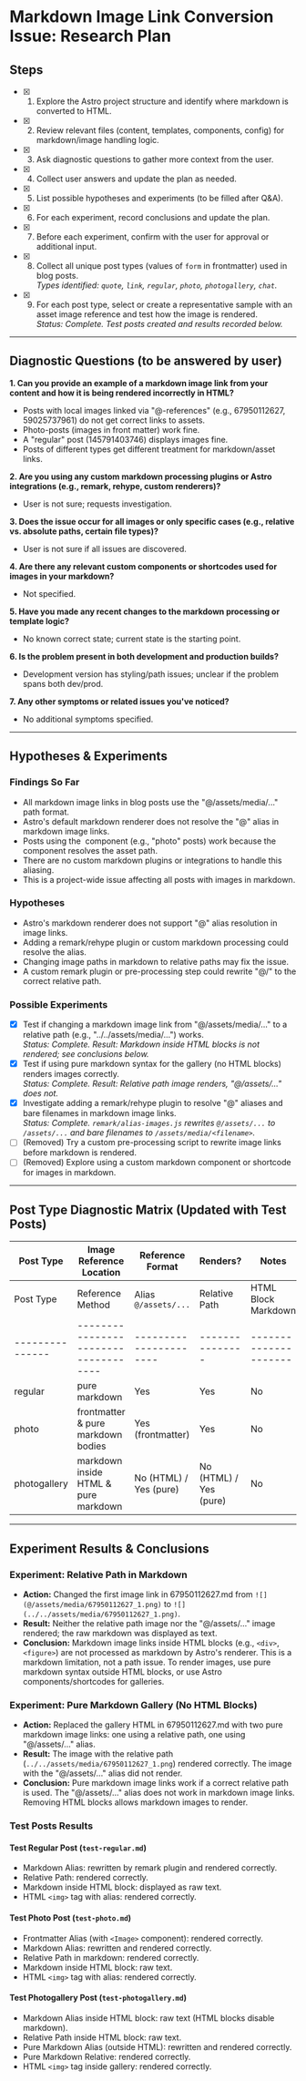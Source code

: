 # Markdown Image Link Conversion Issue: Research Plan

## Steps

- [x] 1. Explore the Astro project structure and identify where markdown is converted to HTML.
- [x] 2. Review relevant files (content, templates, components, config) for markdown/image handling logic.
- [x] 3. Ask diagnostic questions to gather more context from the user.
- [x] 4. Collect user answers and update the plan as needed.
- [x] 5. List possible hypotheses and experiments (to be filled after Q&A).
- [x] 6. For each experiment, record conclusions and update the plan.
- [x] 7. Before each experiment, confirm with the user for approval or additional input.
- [x] 8. Collect all unique post types (values of `form` in frontmatter) used in blog posts.  
  _Types identified: `quote`, `link`, `regular`, `photo`, `photogallery`, `chat`._
- [x] 9. For each post type, select or create a representative sample with an asset image reference and test how the image is rendered.  
  _Status: Complete. Test posts created and results recorded below._

---

## Diagnostic Questions (to be answered by user)

**1. Can you provide an example of a markdown image link from your content and how it is being rendered incorrectly in HTML?**  
- Posts with local images linked via "@-references" (e.g., 67950112627, 59025737961) do not get correct links to assets.
- Photo-posts (images in front matter) work fine.
- A "regular" post (145791403746) displays images fine.
- Posts of different types get different treatment for markdown/asset links.

**2. Are you using any custom markdown processing plugins or Astro integrations (e.g., remark, rehype, custom renderers)?**  
- User is not sure; requests investigation.

**3. Does the issue occur for all images or only specific cases (e.g., relative vs. absolute paths, certain file types)?**  
- User is not sure if all issues are discovered.

**4. Are there any relevant custom components or shortcodes used for images in your markdown?**  
- Not specified.

**5. Have you made any recent changes to the markdown processing or template logic?**  
- No known correct state; current state is the starting point.

**6. Is the problem present in both development and production builds?**  
- Development version has styling/path issues; unclear if the problem spans both dev/prod.

**7. Any other symptoms or related issues you've noticed?**  
- No additional symptoms specified.

---

## Hypotheses & Experiments

### Findings So Far

- All markdown image links in blog posts use the "@/assets/media/..." path format.
- Astro's default markdown renderer does not resolve the "@" alias in markdown image links.
- Posts using the <Image> component (e.g., "photo" posts) work because the component resolves the asset path.
- There are no custom markdown plugins or integrations to handle this aliasing.
- This is a project-wide issue affecting all posts with images in markdown.

### Hypotheses

- Astro's markdown renderer does not support "@" alias resolution in image links.
- Adding a remark/rehype plugin or custom markdown processing could resolve the alias.
- Changing image paths in markdown to relative paths may fix the issue.
- A custom remark plugin or pre-processing step could rewrite "@/" to the correct relative path.

### Possible Experiments

- [x] Test if changing a markdown image link from "@/assets/media/..." to a relative path (e.g., "../../assets/media/...") works.  
  _Status: Complete. Result: Markdown inside HTML blocks is not rendered; see conclusions below._
- [x] Test if using pure markdown syntax for the gallery (no HTML blocks) renders images correctly.  
  _Status: Complete. Result: Relative path image renders, "@/assets/..." does not._
- [x] Investigate adding a remark/rehype plugin to resolve "@" aliases and bare filenames in markdown image links.  
  _Status: Complete. `remark/alias-images.js` rewrites `@/assets/...` to `/assets/...` and bare filenames to `/assets/media/<filename>`._
- [ ] (Removed) Try a custom pre-processing script to rewrite image links before markdown is rendered.
- [ ] (Removed) Explore using a custom markdown component or shortcode for images in markdown.

---

## Post Type Diagnostic Matrix (Updated with Test Posts)

| Post Type     | Image Reference Location | Reference Format           | Renders? | Notes                                                                 |
|---------------|-------------------------|----------------------------|----------|-----------------------------------------------------------------------|
| Post Type     | Reference Method                  | Alias `@/assets/...` | Relative Path | HTML Block Markdown | HTML `<img>` Tag | Notes                                              |
|---------------|------------------------------------|----------------------|---------------|---------------------|------------------|----------------------------------------------------|
| regular       | pure markdown                      | Yes                  | Yes           | No                  | Yes              | Alias and relative work; markdown in HTML fails.   |
| photo         | frontmatter & pure markdown bodies | Yes (frontmatter)    | Yes           | No                  | Yes              | `<Image>` resolves alias; markdown alias fails.    |
| photogallery  | markdown inside HTML & pure markdown | No (HTML) / Yes (pure) | No (HTML) / Yes (pure) | No                  | Yes              | Alias markdown in HTML fails; `<img>` works.      |

---

## Experiment Results & Conclusions

### Experiment: Relative Path in Markdown

- **Action:** Changed the first image link in 67950112627.md from `![](@/assets/media/67950112627_1.png)` to `![](../../assets/media/67950112627_1.png)`.
- **Result:** Neither the relative path image nor the "@/assets/..." image rendered; the raw markdown was displayed as text.
- **Conclusion:** Markdown image links inside HTML blocks (e.g., `<div>`, `<figure>`) are not processed as markdown by Astro's renderer. This is a markdown limitation, not a path issue. To render images, use pure markdown syntax outside HTML blocks, or use Astro components/shortcodes for galleries.

### Experiment: Pure Markdown Gallery (No HTML Blocks)

- **Action:** Replaced the gallery HTML in 67950112627.md with two pure markdown image links: one using a relative path, one using "@/assets/..." alias.
- **Result:** The image with the relative path (`../../assets/media/67950112627_1.png`) rendered correctly. The image with the "@/assets/..." alias did not render.
- **Conclusion:** Pure markdown image links work if a correct relative path is used. The "@/assets/..." alias does not work in markdown image links. Removing HTML blocks allows markdown images to render.

### Test Posts Results

#### Test Regular Post (`test-regular.md`)
- Markdown Alias: rewritten by remark plugin and rendered correctly.
- Relative Path: rendered correctly.
- Markdown inside HTML block: displayed as raw text.
- HTML `<img>` tag with alias: rendered correctly.

#### Test Photo Post (`test-photo.md`)
- Frontmatter Alias (with `<Image>` component): rendered correctly.
- Markdown Alias: rewritten and rendered correctly.
- Relative Path in markdown: rendered correctly.
- Markdown inside HTML block: raw text.
- HTML `<img>` tag with alias: rendered correctly.

#### Test Photogallery Post (`test-photogallery.md`)
- Markdown Alias inside HTML block: raw text (HTML blocks disable markdown).
- Relative Path inside HTML block: raw text.
- Pure Markdown Alias (outside HTML): rewritten and rendered correctly.
- Pure Markdown Relative: rendered correctly.
- HTML `<img>` tag inside gallery: rendered correctly.
